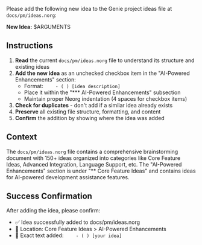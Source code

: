 Please add the following new idea to the Genie project ideas file at `docs/pm/ideas.norg`:

**New Idea:** $ARGUMENTS

## Instructions

1. **Read** the current `docs/pm/ideas.norg` file to understand its structure and existing ideas
2. **Add the new idea** as an unchecked checkbox item in the "AI-Powered Enhancements" section:
   - Format: `    - ( ) [idea description]`
   - Place it within the "*** AI-Powered Enhancements" subsection
   - Maintain proper Neorg indentation (4 spaces for checkbox items)
3. **Check for duplicates** - don't add if a similar idea already exists
4. **Preserve** all existing file structure, formatting, and content
5. **Confirm** the addition by showing where the idea was added

## Context

The `docs/pm/ideas.norg` file contains a comprehensive brainstorming document with 150+ ideas organized into categories like Core Feature Ideas, Advanced Integration, Language Support, etc. The "AI-Powered Enhancements" section is under "** Core Feature Ideas" and contains ideas for AI-powered development assistance features.

## Success Confirmation

After adding the idea, please confirm:
- ✅ Idea successfully added to docs/pm/ideas.norg
- 📍 Location: Core Feature Ideas > AI-Powered Enhancements  
- 📝 Exact text added: `    - ( ) [your idea]`